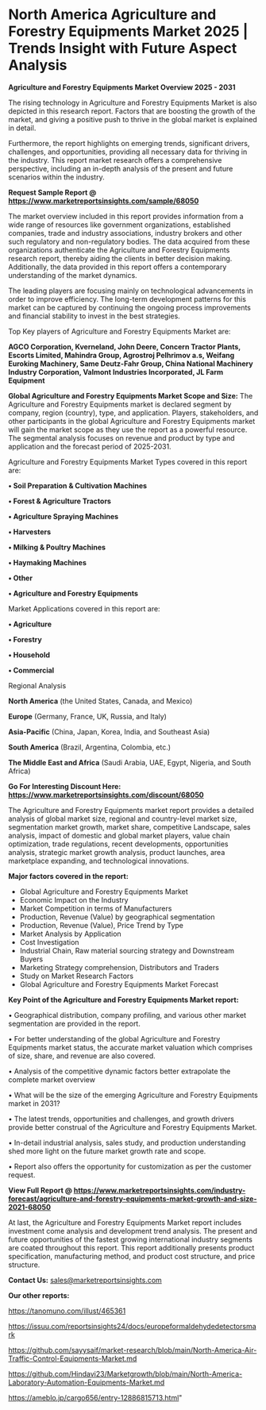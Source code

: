 # North America Agriculture and Forestry Equipments Market 2025 | Trends Insight with Future Aspect Analysis

<Strong> Agriculture and Forestry Equipments Market Overview 2025 - 2031</strong>

The rising technology in Agriculture and Forestry Equipments Market is also depicted in this research report. Factors that are boosting the growth of the market, and giving a positive push to thrive in the global market is explained in detail.

Furthermore, the report highlights on emerging trends, significant drivers, challenges, and opportunities, providing all necessary data for thriving in the industry. This report market research offers a comprehensive perspective, including an in-depth analysis of the present and future scenarios within the industry.

<strong>Request Sample Report @ <a href=https://www.marketreportsinsights.com/sample/68050>https://www.marketreportsinsights.com/sample/68050</a></strong>

The market overview included in this report provides information from a wide range of resources like government organizations, established companies, trade and industry associations, industry brokers and other such regulatory and non-regulatory bodies. The data acquired from these organizations authenticate the Agriculture and Forestry Equipments research report, thereby aiding the clients in better decision making. Additionally, the data provided in this report offers a contemporary understanding of the market dynamics.

The leading players are focusing mainly on technological advancements in order to improve efficiency. The long-term development patterns for this market can be captured by continuing the ongoing process improvements and financial stability to invest in the best strategies.

Top Key players of Agriculture and Forestry Equipments Market are:

<strong>AGCO Corporation, Kverneland, John Deere, Concern Tractor Plants, Escorts Limited, Mahindra Group, Agrostroj Pelhrimov a.s, Weifang Euroking Machinery, Same Deutz-Fahr Group, China National Machinery Industry Corporation, Valmont Industries Incorporated, JL Farm Equipment</strong>

<strong><b>Global Agriculture and Forestry Equipments Market Scope and Size:</b></strong>
The Agriculture and Forestry Equipments market is declared segment by company, region (country), type, and application. Players, stakeholders, and other participants in the global Agriculture and Forestry Equipments market will gain the market scope as they use the report as a powerful resource. The segmental analysis focuses on revenue and product by type and application and the forecast period of 2025-2031.

Agriculture and Forestry Equipments Market Types covered in this report are:

<strong>• Soil Preparation & Cultivation Machines

• Forest & Agriculture Tractors

• Agriculture Spraying Machines

• Harvesters

• Milking & Poultry Machines

• Haymaking Machines

• Other

• Agriculture and Forestry Equipments</strong>

Market Applications covered in this report are:

<strong>• Agriculture

• Forestry

• Household

• Commercial</strong> 

Regional Analysis

<strong>North America</strong> (the United States, Canada, and Mexico)

<strong>Europe</strong> (Germany, France, UK, Russia, and Italy)

<strong>Asia-Pacific</strong> (China, Japan, Korea, India, and Southeast Asia)

<strong>South America</strong> (Brazil, Argentina, Colombia, etc.)

<strong>The Middle East and Africa</strong> (Saudi Arabia, UAE, Egypt, Nigeria, and South Africa)

<strong>Go For Interesting Discount Here: <a href=https://www.marketreportsinsights.com/discount/68050>https://www.marketreportsinsights.com/discount/68050</a></strong>

The Agriculture and Forestry Equipments market report provides a detailed analysis of global market size, regional and country-level market size, segmentation market growth, market share, competitive Landscape, sales analysis, impact of domestic and global market players, value chain optimization, trade regulations, recent developments, opportunities analysis, strategic market growth analysis, product launches, area marketplace expanding, and technological innovations.

<strong><b>Major factors covered in the report:</b></strong>
<ul>
  <li>Global Agriculture and Forestry Equipments Market </li>
  <li>Economic Impact on the Industry</li>
  <li>Market Competition in terms of Manufacturers</li>
  <li>Production, Revenue (Value) by geographical segmentation</li>
  <li>Production, Revenue (Value), Price Trend by Type</li>
  <li>Market Analysis by Application</li>
  <li>Cost Investigation</li>
  <li>Industrial Chain, Raw material sourcing strategy and Downstream Buyers</li>
  <li>Marketing Strategy comprehension, Distributors and Traders</li>
  <li>Study on Market Research Factors</li>
  <li>Global Agriculture and Forestry Equipments Market Forecast</li>
</ul>

<strong><b>Key Point of the Agriculture and Forestry Equipments Market report:</b></strong>

• Geographical distribution, company profiling, and various other market segmentation are provided in the report.

• For better understanding of the global Agriculture and Forestry Equipments market status, the accurate market valuation which comprises of size, share, and revenue are also covered.

• Analysis of the competitive dynamic factors better extrapolate the complete market overview

• What will be the size of the emerging Agriculture and Forestry Equipments market in 2031?

• The latest trends, opportunities and challenges, and growth drivers provide better construal of the Agriculture and Forestry Equipments Market.

• In-detail industrial analysis, sales study, and production understanding shed more light on the future market growth rate and scope.

• Report also offers the opportunity for customization as per the customer request.

<strong><b>View Full Report @ <a href=https://www.marketreportsinsights.com/industry-forecast/agriculture-and-forestry-equipments-market-growth-and-size-2021-68050>https://www.marketreportsinsights.com/industry-forecast/agriculture-and-forestry-equipments-market-growth-and-size-2021-68050</a></b></strong>


At last, the Agriculture and Forestry Equipments Market report includes investment come analysis and development trend analysis. The present and future opportunities of the fastest growing international industry segments are coated throughout this report. This report additionally presents product specification, manufacturing method, and product cost structure, and price structure.

<strong>Contact Us:</strong>
sales@marketreportsinsights.com

<strong>Our other reports:</strong>

<a href=https://tanomuno.com/illust/465361>https://tanomuno.com/illust/465361</a>

<a href=https://issuu.com/reportsinsights24/docs/europeformaldehydedetectorsmark>https://issuu.com/reportsinsights24/docs/europeformaldehydedetectorsmark</a>

<a href=https://github.com/sayysaif/market-research/blob/main/North-America-Air-Traffic-Control-Equipments-Market.md>https://github.com/sayysaif/market-research/blob/main/North-America-Air-Traffic-Control-Equipments-Market.md</a>

<a href=https://github.com/Hindavi23/Marketgrowth/blob/main/North-America-Laboratory-Automation-Equipments-Market.md>https://github.com/Hindavi23/Marketgrowth/blob/main/North-America-Laboratory-Automation-Equipments-Market.md</a>

<a href=https://ameblo.jp/cargo656/entry-12886815713.html>https://ameblo.jp/cargo656/entry-12886815713.html</a>"
